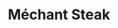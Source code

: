 ---
restaurant_type: Américain
title: Méchant Steak
description: Restaurant spécialisé dans les steaks et grillades, proposant une variété de coupes de viande de qualité, des entrées raffinées comme le tartare et les escargots, ainsi que des plats de fruits de mer.
location: 111 Wellington Nord, Sherbrooke, QC J1H 5B9
--- 